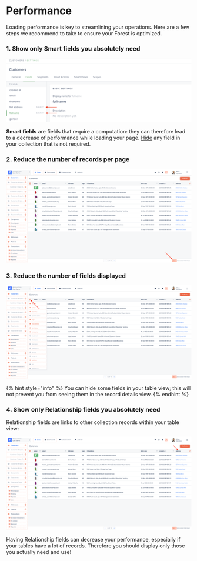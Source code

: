 # Performance

Loading performance is key to streamlining your operations. Here are a few steps we recommend to take to ensure your Forest is optimized.

### 1. Show only Smart fields you absolutely need

![](<../.gitbook/assets/2022-01-27_12.24.02.png>)

**Smart fields** are fields that require a computation: they can therefore lead to a decrease of performance while loading your page. [Hide](../getting-started/master-your-ui/using-the-layout-editor-mode/customizing-the-table-view.md#show-hide-fields) any field in your collection that is not required.

### 2. Reduce the number of records per page

![](<../.gitbook/assets/2019-07-01_17.47.06.png>)

### 3. Reduce the number of fields displayed

![](<../.gitbook/assets/2019-07-01_17.47.55 (1).png>)

{% hint style="info" %}
You can hide some fields in your table view; this will not prevent you from seeing them in the record details view.
{% endhint %}

### 4. Show only Relationship fields you absolutely need

Relationship fields are links to other collection records within your table view:

![](<../.gitbook/assets/2019-07-01_17.49.03.png>)

Having Relationship fields can decrease your performance, especially if your tables have a lot of records. Therefore you should display only those you actually need and use!
